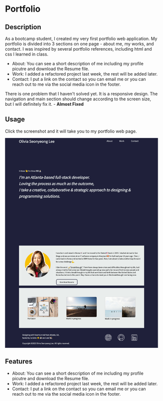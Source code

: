 # Portfolio

## Description

As a bootcamp student, I created my very first portfolio web application. My portfolio is divided into 3 sections on one page - about me, my works, and contact. I was inspired by several portfolio references, including html and css I learned in class.

- About: You can see a short description of me including my profile picutre and download the Resume file.
- Work: I added a refactored project last week, the rest will be added later.
- Contact: I put a link on the contact so you can email me or you can reach out to me via the social media icon in the footer.

There is one problem that I haven't solved yet. It is a responsive design. The navigation and main section should change according to the screen size, but I will definitely fix it. - **Almost Fixed**

## Usage
Click the screenshot and it will take you to my portfolio web page. 

[![portfolio-screenshot](assets/images/portfolio_web.png)](https://oliviasylee.github.io/Myportfolio/)

## Features
- About: You can see a short description of me including my profile picutre and download the Resume file.
- Work: I added a refactored project last week, the rest will be added later.
- Contact: I put a link on the contact so you can email me or you can reach out to me via the social media icon in the footer. 
